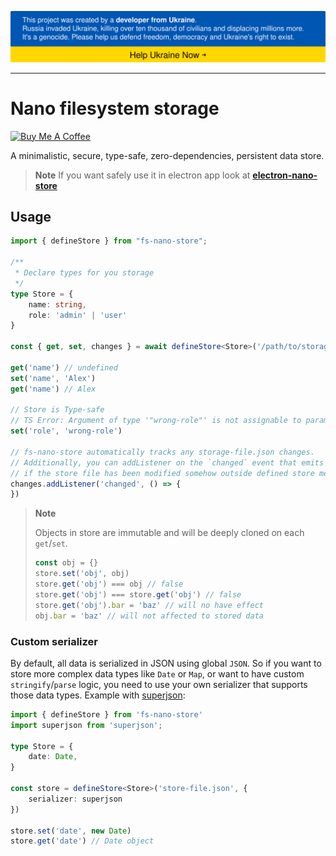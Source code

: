 [![Stand With Ukraine](https://raw.githubusercontent.com/vshymanskyy/StandWithUkraine/main/banner-direct-single.svg)](https://stand-with-ukraine.pp.ua)

---

# Nano filesystem storage

<a href="https://www.buymeacoffee.com/kozack" target="_blank"><img src="https://cdn.buymeacoffee.com/buttons/v2/default-red.png" height="60" alt="Buy Me A Coffee"></a>

A minimalistic, secure, type-safe, zero-dependencies, persistent data store.

> **Note**
> If you want safely use it in electron app look at **[electron-nano-store](https://github.com/cawa-93/electron-nano-store)**

## Usage

```ts
import { defineStore } from "fs-nano-store";

/**
 * Declare types for you storage
 */
type Store = {
	name: string,
	role: 'admin' | 'user'
}

const { get, set, changes } = await defineStore<Store>('/path/to/storage-file.json')

get('name') // undefined
set('name', 'Alex')
get('name') // Alex

// Store is Type-safe
// TS Error: Argument of type '"wrong-role"' is not assignable to parameter of type '"admin" | "user"'.
set('role', 'wrong-role')

// fs-nano-store automatically tracks any storage-file.json changes.
// Additionally, you can addListener on the `changed` event that emits
// if the store file has been modified somehow outside defined store methods.
changes.addListener('changed', () => {
})
```

> **Note**
> 
> Objects in store are immutable and will be deeply cloned on each `get`/`set`. 
> ```ts
> const obj = {}
> store.set('obj', obj)
> store.get('obj') === obj // false
> store.get('obj') === store.get('obj') // false
> store.get('obj').bar = 'baz' // will no have effect
> obj.bar = 'baz' // will not affected to stored data


### Custom serializer

By default, all data is serialized in JSON using global `JSON`.
So if you want to store more complex data types like `Date` or `Map`, or want to have custom `stringify`/`parse` logic,
you need to use your own serializer that supports those data types. Example with [superjson](https://github.com/blitz-js/superjson):

```ts
import { defineStore } from 'fs-nano-store'
import superjson from 'superjson';

type Store = {
	date: Date,
}

const store = defineStore<Store>('store-file.json', {
	serializer: superjson
})

store.set('date', new Date)
store.get('date') // Date object
```
